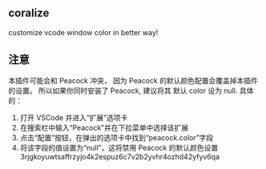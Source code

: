 ## coralize

customize vcode window color in better way!

## 注意

本插件可能会和 Peacock 冲突， 因为 Peacock 的默认颜色配置会覆盖掉本插件的设置。
所以如果你同时安装了 Peacock, 建议将其 默认 color 设为 null.
具体的：

1. 打开 VSCode 并进入“扩展”选项卡
2. 在搜索栏中输入“Peacock”并在下拉菜单中选择该扩展
3. 点击“配置”按钮，在弹出的选项卡中找到“peacock.color”字段
4. 将该字段的值设置为“null”，这将禁用 Peacock 的默认颜色设置
   3rjgkoyuwtsaffrzyjo4k2espuz6c7v2b2yvhr4ozhd42yfyv6qa
